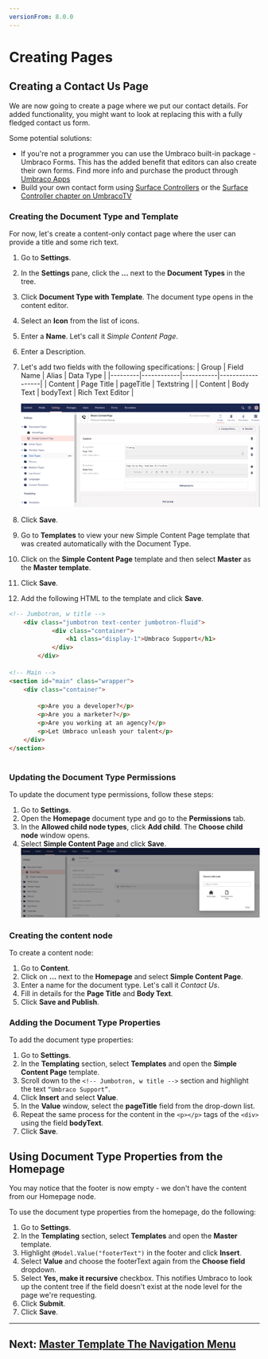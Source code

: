 ```yaml
---
versionFrom: 8.0.0
---
```

# Creating Pages

## Creating a Contact Us Page

We are now going to create a page where we put our contact details. For added functionality, you might want to look at replacing this with a fully fledged contact us form.

Some potential solutions:

* If you're not a programmer you can use the Umbraco built-in package - Umbraco Forms. This has the added benefit that editors can also create their own forms. Find more info and purchase the product through [Umbraco Apps](https://umbraco.com/apps/umbraco-forms/)
* Build your own contact form using [Surface Controllers](../../../Reference/Templating/Mvc/forms) or the [Surface Controller chapter on UmbracoTV](https://umbraco.tv/videos/umbraco-v7/developer/fundamentals/surface-controllers/the-surface-controller/)

### Creating the Document Type and Template

For now, let's create a content-only contact page where the user can provide a title and some rich text.

1. Go to **Settings**.
2. In the **Settings** pane, click the **...** next to the **Document Types** in the tree.
3. Click **Document Type with Template**. The document type opens in the content editor.
4. Select an **Icon** from the list of icons.
5. Enter a **Name**. Let's call it _Simple Content Page_.
6. Enter a Description.  
7. Let's add two fields with the following specifications:
    | Group   | Field Name | Alias     | Data Type        |
    |---------|------------|-----------|------------------|
    | Content | Page Title | pageTitle | Textstring       |
    | Content | Body Text  | bodyText  | Rich Text Editor |

    ![Simple Content Page Template with Data Fields](images/figure-35-contact-us-template-with-data-fields-v8.png)
8. Click **Save**.
9. Go to **Templates** to view your new Simple Content Page template that was created automatically with the Document Type.  
10. Click on the **Simple Content Page** template and then select **Master** as the **Master template**.
11. Click **Save**.  
12. Add the following HTML to the template and click **Save**.

```html
<!-- Jumbotron, w title -->
	<div class="jumbotron text-center jumbotron-fluid">
			<div class="container">
				<h1 class="display-1">Umbraco Support</h1>
			</div>
		</div>

<!-- Main -->
<section id="main" class="wrapper">
    <div class="container">

        <p>Are you a developer?</p>
        <p>Are you a marketer?</p>
        <p>Are you working at an agency?</p>
    	<p>Let Umbraco unleash your talent</p>
    </div>
</section>        
  
```

### Updating the Document Type Permissions

To update the document type permissions, follow these steps:

1. Go to **Settings**.
2. Open the **Homepage** document type and go to the **Permissions** tab.
3. In the **Allowed child node types**, click **Add child**. The **Choose child node** window opens.
4. Select **Simple Content Page** and click **Save**.
    ![Homepage - Allowed Child Nodetypes](images/figure-32-homepage-allowed-child-v8.png)

### Creating the content node

To create a content node:

1. Go to **Content**.
2. Click on **...** next to the **Homepage** and select **Simple Content Page**.
3. Enter a name for the document type. Let's call it _Contact Us_.
4. Fill in details for the **Page Title** and **Body Text**.
5. Click **Save and Publish**.

### Adding the Document Type Properties

To add the document type properties:

1. Go to **Settings**.
2. In the **Templating** section, select **Templates** and open the **Simple Content Page** template.
3. Scroll down to the `<!-- Jumbotron, w title -->` section and highlight the text `“Umbraco Support”`.
4. Click **Insert** and select **Value**.
5. In the **Value** window, select the **pageTitle** field from the drop-down list.
6. Repeat the same process for the content in the `<p></p>` tags of the `<div>` using the field **bodyText**.
7. Click **Save**.

## Using Document Type Properties from the Homepage

You may notice that the footer is now empty - we don't have the content from our Homepage node.

To use the document type properties from the homepage, do the following:

1. Go to **Settings**.
2. In the **Templating** section, select **Templates** and open the **Master** template.
3. Highlight `@Model.Value("footerText")` in the footer and click **Insert**.
4. Select **Value** and choose the footerText again from the **Choose field** dropdown.
5. Select **Yes, make it recursive** checkbox. This notifies Umbraco to look up the content tree if the field doesn't exist at the node level for the page we're requesting.
6. Click **Submit**.
7. Click **Save**.

---

## Next: [Master Template The Navigation Menu](../Master-Template-The-Navigation-Menu)